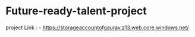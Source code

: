 # Future-ready-talent-project

project Link : -
https://storageaccountofgaurav.z13.web.core.windows.net/
